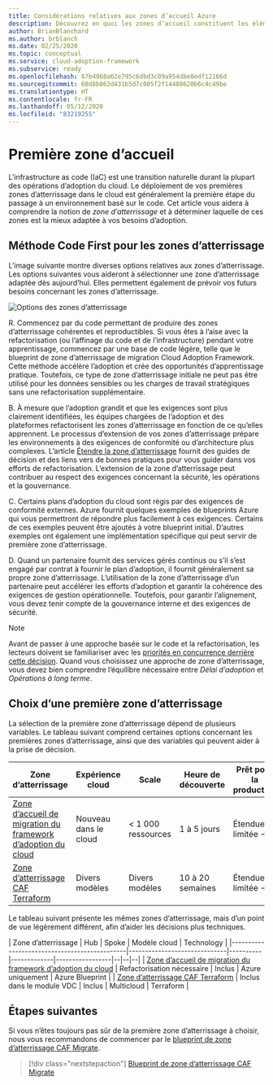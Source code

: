 ```yaml
---
title: Considérations relatives aux zones d’accueil Azure
description: Découvrez en quoi les zones d’accueil constituent les éléments constitutifs de tout environnement d’adoption du cloud.
author: BrianBlanchard
ms.author: brblanch
ms.date: 02/25/2020
ms.topic: conceptual
ms.service: cloud-adoption-framework
ms.subservice: ready
ms.openlocfilehash: 67b4968a62e795c6dbd3c09a954dbe0edf12166d
ms.sourcegitcommit: 60d8b863d431b5d7c005f2f14488620b6c4c49be
ms.translationtype: HT
ms.contentlocale: fr-FR
ms.lasthandoff: 05/12/2020
ms.locfileid: "83219255"
---
```

# <a name="first-landing-zone"></a>Première zone d’accueil

L’infrastructure as code (IaC) est une transition naturelle durant la plupart des opérations d’adoption du cloud. Le déploiement de vos premières zones d’atterrissage dans le cloud est généralement la première étape du passage à un environnement basé sur le code. Cet article vous aidera à comprendre la notion de _zone d’atterrissage_ et à déterminer laquelle de ces zones est la mieux adaptée à vos besoins d’adoption.

## <a name="code-first-approach-to-landing-zones"></a>Méthode Code First pour les zones d’atterrissage

L’image suivante montre diverses options relatives aux zones d’atterrissage. Les options suivantes vous aideront à sélectionner une zone d’atterrissage adaptée dès aujourd’hui. Elles permettent également de prévoir vos futurs besoins concernant les zones d’atterrissage.

![Options des zones d’atterrissage](../../_images/ready/landing-zone-options.png)

R. Commencez par du code permettant de produire des zones d’atterrissage cohérentes et reproductibles. Si vous êtes à l’aise avec la refactorisation (ou l’affinage du code et de l’infrastructure) pendant votre apprentissage, commencez par une base de code légère, telle que le blueprint de zone d’atterrissage de migration Cloud Adoption Framework. Cette méthode accélère l’adoption et crée des opportunités d’apprentissage pratique. Toutefois, ce type de zone d’atterrissage initiale ne peut pas être utilisé pour les données sensibles ou les charges de travail stratégiques sans une refactorisation supplémentaire.

B. À mesure que l’adoption grandit et que les exigences sont plus clairement identifiées, les équipes chargées de l’adoption et des plateformes refactorisent les zones d’atterrissage en fonction de ce qu’elles apprennent. Le processus d’extension de vos zones d’atterrissage prépare les environnements à des exigences de conformité ou d’architecture plus complexes. L’article [Étendre la zone d’atterrissage](../considerations/index.md) fournit des guides de décision et des liens vers de bonnes pratiques pour vous guider dans vos efforts de refactorisation. L’extension de la zone d’atterrissage peut contribuer au respect des exigences concernant la sécurité, les opérations et la gouvernance.

C. Certains plans d’adoption du cloud sont régis par des exigences de conformité externes. Azure fournit quelques exemples de blueprints Azure qui vous permettront de répondre plus facilement à ces exigences. Certains de ces exemples peuvent être ajoutés à votre blueprint initial. D’autres exemples ont également une implémentation spécifique qui peut servir de première zone d’atterrissage.

D. Quand un partenaire fournit des services gérés continus ou s’il s’est engagé par contrat à fournir le plan d’adoption, il fournit généralement sa propre zone d’atterrissage. L’utilisation de la zone d’atterrissage d’un partenaire peut accélérer les efforts d’adoption et garantir la cohérence des exigences de gestion opérationnelle. Toutefois, pour garantir l’alignement, vous devez tenir compte de la gouvernance interne et des exigences de sécurité.

> [!NOTE]
> Avant de passer à une approche basée sur le code et la refactorisation, les lecteurs doivent se familiariser avec les [priorités en concurrence derrière cette décision](../../strategy/balance-competing-priorities.md#balance-during-the-ready-phase). Quand vous choisissez une approche de zone d’atterrissage, vous devez bien comprendre l’équilibre nécessaire entre _Délai d’adoption_ et _Opérations à long terme_.

## <a name="choosing-a-first-landing-zone"></a>Choix d’une première zone d’atterrissage

La sélection de la première zone d’atterrissage dépend de plusieurs variables. Le tableau suivant comprend certaines options concernant les premières zones d’atterrissage, ainsi que des variables qui peuvent aider à la prise de décision.

| Zone d’atterrissage                                 | Expérience cloud  | Scale             | Heure de découverte | Prêt pour la production | Hybride             | Données sensibles     | Stratégique   | Conformité         |
|----------------------------------------------|-------------------|-------------------|----------------|------------------|--------------------|--------------------|--------------------|--------------------|
| [Zone d’accueil de migration du framework d’adoption du cloud](./migrate-landing-zone.md)     | Nouveau dans le cloud      | < 1 000 ressources    | 1 à 5 jours    | Étendue limitée -> | Extension nécessaire | Extension nécessaire | Extension nécessaire | Extension nécessaire |
| [Zone d’atterrissage CAF Terraform](./terraform-landing-zone.md) | Divers modèles | Divers modèles | 10 à 20 semaines | Étendue limitée -> | Modules disponibles  | Modules disponibles  | Modules disponibles  | Modules disponibles  |

Le tableau suivant présente les mêmes zones d’atterrissage, mais d’un point de vue légèrement différent, afin d’aider les décisions plus techniques.

| Zone d’atterrissage                                 | Hub                          | Spoke    | Modèle cloud | Technology      |
|----------------------------------------------|------------------------------|----------|-------------|-----------------|--|--|--|
| [Zone d’accueil de migration du framework d’adoption du cloud](./migrate-landing-zone.md)     | Refactorisation nécessaire            | Inclus | Azure uniquement  | Azure Blueprint |
| [Zone d’atterrissage CAF Terraform](./terraform-landing-zone.md) | Inclus dans le module VDC       | Inclus | Multicloud  | Terraform       |

## <a name="next-steps"></a>Étapes suivantes

Si vous n’êtes toujours pas sûr de la première zone d’atterrissage à choisir, nous vous recommandons de commencer par le [blueprint de zone d’atterrissage CAF Migrate](./migrate-landing-zone.md).

> [!div class="nextstepaction"]
> [Blueprint de zone d’atterrissage CAF Migrate](./migrate-landing-zone.md)
